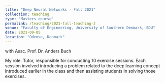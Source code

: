 ```yaml
---
title: "Deep Neural Networks - Fall 2021"
collection: teaching
type: "Masters course"
permalink: /teaching/2021-fall-teaching-3
venue: "Faculty of Engineering, University of Southern Denmark, SDU"
date: 2021-09-05
location: "Odense, Denmark"
---
```

with Assc. Prof. Dr. Anders Buch

My role: Tutor, responsible for conducting 10 exercise sessions. Each session 
involved introducing a problem related to the deep learning concept introduced 
earlier in the class and then assisting students in solving those exercises.

<!-- Heading 1
======

Heading 2
======

Heading 3
====== -->
